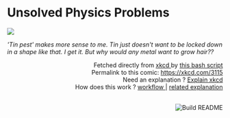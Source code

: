 # <b>Unsolved Physics Problems</b>

[![](https://imgs.xkcd.com/comics/unsolved_physics_problems.png)](https://xkcd.com/3115)

<i>&#39;Tin pest&#39; makes more sense to me. Tin just doesn&#39;t want to be locked down in a shape like that. I get it. But why would any metal want to grow hair??</i>

<div align="right">
  Fetched directly from
  <a href="https://xkcd.com">
    xkcd
  </a>
  by
  <a href="https://github.com/Vanille-N/Vanille-N/blob/master/fetch">
    this bash script
  </a>
</div>
<div align="right">
  Permalink to this comic:
  <a href="https://xkcd.com/3115">
    https://xkcd.com/3115
  </a>
</div>
<div align="right">
  Need an explanation ?
  <a href="https://www.explainxkcd.com/wiki/index.php/3115">
    Explain xkcd
  </a>
</div>
<div align="right">
  How does this work ?
  <a href="https://github.com/Vanille-N/Vanille-N/blob/master/.github/workflows/build.yml">
    workflow
  </a>
  |
  <a href="https://simonwillison.net/2020/Jul/10/self-updating-profile-readme/">
    related explanation
  </a>
</div><br>

<a href="https://github.com/Vanille-N/Vanille-N/actions"><img src="https://github.com/Vanille-N/Vanille-N/workflows/Build%20README/badge.svg" align="right" alt="Build README"></a>
